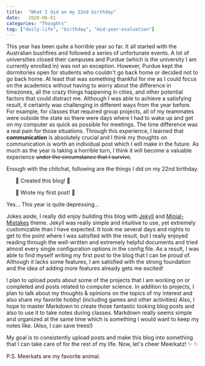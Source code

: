 ```yaml
---
title:  "What I did on my 22nd birthday"
date:   2020-06-01
categories: "Thoughts"
tag: ["daily-life", "birthday", "mid-year-evaluation"]
---
```

This year has been quite a horrible year so far.
It all started with the Australian bushfires and followed a series of unfortunate events.
A lot of universities closed their campuses and Purdue (which is the university I am currently enrolled in) was not an exception.
However, Purdue kept the dormitories open for students who couldn't go back home or decided not to go back home.
At least that was something thankful for me as I could focus on the academics without having to worry about the difference in timezones, all the crazy things happening in cities, and other potential factors that could distract me.
Although I was able to achieve a satisfying result, it certainly was challenging in different ways from the year before.
For example, for classes that required group projects, all of my teammates were outside the state so there were days where I had to wake up and get on my computer as quick as possible for meetings. 
The time difference was a real pain for those situations.
Through this experience, I learned that **communication** is absolutely crucial and I think my thoughts on communication is worth an individual post which I will make in the future.
As much as the year is taking a horrible turn, I think it will become a valuable experience ~~under the circumstance that I survive~~.

Enough with the chitchat, following are the things I did on my 22nd birthday.

&nbsp;&nbsp;&nbsp;&nbsp;&nbsp;&nbsp;:tada: Created this blog! :tada:

&nbsp;&nbsp;&nbsp;&nbsp;&nbsp;&nbsp;:tada: Wrote my first post! :tada:

Yes... This year is quite depressing...

Jokes aside, I really did enjoy building this blog with [Jekyll](https://jekyllrb.com/) and [Minial-Mistakes](https://github.com/mmistakes/minimal-mistakes) theme.
Jekyll was really simple and intuitive to use, yet extremely customizable than I have expected.
It took me several days and nights to get to the point where I was satisfied with the result, but I really enjoyed reading through the well-written and extremely helpful documents and tried almost every single configuration options in the config file.
As a result, I was able to find myself writing my first post to the blog that I can be proud of. 
Although it lacks some features, I am satisfied with the strong foundation and the idea of adding more features already gets me excited!

I plan to upload posts about some of the projects that I am working on or completed and posts related to computer science.
In addition to projects, I plan to talk about my thoughts & opinions on the topics of my interest and also share my favorite hobby! (including games and other activities)
Also, I hope to master Markdown to create those fantastic looking blog posts and also to use it to take notes during classes.
Markdown really seems simple and organized at the same time which is something I would want to keep my notes like. (Also, I can save trees!)

My goal is to consistently upload posts and make this blog into something that I can take care of for the rest of my life.
Now, let's cheer Meerkatz! :sparkles: :sparkles:

P.S. Meerkats are my favorite animal.